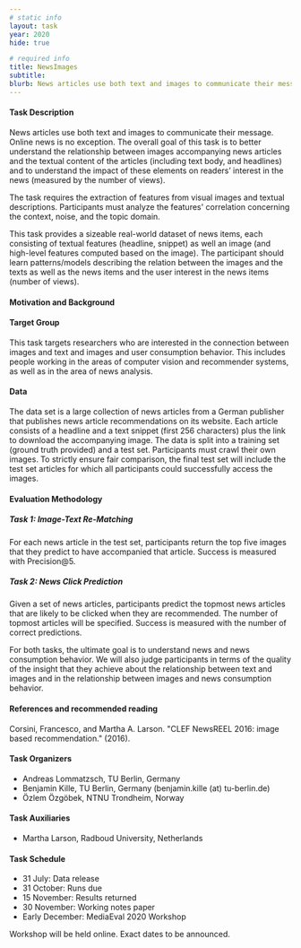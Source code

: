 ```yaml
---
# static info
layout: task
year: 2020
hide: true

# required info
title: NewsImages
subtitle: 
blurb: News articles use both text and images to communicate their message. This task investigates the relationship between the textual content of articles (text body and headlines) and the accompanying images.  and to understand the connection of these elements on readers’ interest in the news (measured by the number of views). Participants must automatically predict the image that accompanies a specified news article. The task also explores image features that are correlated with the popularity of news items.
---
```


<!-- # please respect the structure below-->


#### Task Description
News articles use both text and images to communicate their message. Online news is no exception. The overall goal of this task is to better understand the relationship between images accompanying news articles and the textual content of the articles (including text body, and headlines) and to understand the impact of these elements on readers’ interest in the news (measured by the number of views). 

The task requires the extraction of features from visual images and textual descriptions. Participants must analyze the features' correlation concerning the context, noise, and the topic domain.

This task provides a sizeable real-world dataset of news items, each consisting of textual features (headline, snippet) as well an image (and high-level features computed based on the image). The participant should learn patterns/models describing the relation between the images and the texts as well as the news items and the user interest in the news items (number of views).

#### Motivation and Background

#### Target Group
This task targets researchers who are interested in the connection between images and text and images and user consumption behavior. This includes people working in the areas of computer vision and recommender systems, as well as in the area of news analysis.

#### Data
The data set is a large collection of news articles from a German publisher that publishes news article recommendations on its website. Each article consists of a headline and a text snippet (first 256 characters) plus the link to download the accompanying image. The data is split into a training set (ground truth provided) and a test set. Participants must crawl their own images. To strictly ensure fair comparison, the final test set will include the test set articles for which all participants could successfully access the images.

#### Evaluation Methodology
##### Task 1: Image-Text Re-Matching
For each news article in the test set, participants return the top five images that they predict to have accompanied that article. Success is measured with Precision@5. 
##### Task 2: News Click Prediction
Given a set of news articles, participants predict the topmost news articles that are likely to be clicked when they are recommended. The number of topmost articles will be specified. Success is measured with the number of correct predictions. 

For both tasks, the ultimate goal is to understand news and news consumption behavior. We will also judge participants in terms of the quality of the insight that they achieve about the relationship between text and images and in the relationship between images and news consumption behavior.


#### References and recommended reading
<!-- # Please use the ACM format for references https://www.acm.org/publications/authors/reference-formatting (but no DOI needed)-->
<!-- # The paper title should be a hyperlink leading to the paper online-->
Corsini, Francesco, and Martha A. Larson. "CLEF NewsREEL 2016: image based recommendation." (2016).

#### Task Organizers
* Andreas Lommatzsch, TU Berlin, Germany
* Benjamin Kille, TU Berlin, Germany (benjamin.kille (at) tu-berlin.de)
* Özlem Özgöbek, NTNU Trondheim, Norway

#### Task Auxiliaries
* Martha Larson, Radboud University, Netherlands

#### Task Schedule
* 31 July: Data release <!-- # Replace XX with your date. Latest possible is 31 July-->
* 31 October: Runs due <!-- # Evaluation will be with the script-->
* 15 November: Results returned  <!-- Fixed. Please do not change-->
* 30 November: Working notes paper  <!-- Fixed. Please do not change-->
* Early December: MediaEval 2020 Workshop <!-- Fixed. Please do not change-->

Workshop will be held online. Exact dates to be announced.
